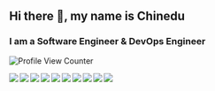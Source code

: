 ## Hi there 👋, my name is Chinedu
### I am a Software Engineer & DevOps Engineer
<!-- <div>
  <img width="1500"src="https://firebasestorage.googleapis.com/v0/b/poster-f8926.appspot.com/o/githubbanner.png?alt=media&token=61ab93a9-57cf-4efc-9ce6-f3fb4b4b3e66"></img>
</div> -->


<!--<p>
   I do fullstack development and mobile application development. I enjoy using frontend technologies and frameworks such as HTML, CSS, JavaScript, React and Angular JS.    I'm also passionate about backend technologies such as the Django framework, and the entire lifecyle of software design and architecting. I'm constantly in search of    opportunities to contribute to the success of any technology-driven organization, whilst learning new technologies and business skills.
</p>

<img align="left" width="48%" src="https://github-readme-stats.vercel.app/api?username=golebu2020"/>
<img align="left" width="48%" src="https://github-readme-stats.vercel.app/api/top-langs/?username=anuraghazra&langs_count=8&layout=compact"/>



<br/>
<br/>
<br/>-->

![Profile View Counter](https://komarev.com/ghpvc/?username=golebu2020)

<img align = "left" src="https://img.shields.io/badge/django-%23092E20.svg?style=for-the-badge&logo=django&logoColor=white"/>
<img align = "left" src="https://img.shields.io/badge/DJANGO-REST-ff1709?style=for-the-badge&logo=django&logoColor=white&color=ff1709&labelColor=gray"/>
<img align = "left" src="https://img.shields.io/badge/angular-%23DD0031.svg?style=for-the-badge&logo=angular&logoColor=white"/>
<img align = "left" src="https://img.shields.io/badge/FastAPI-005571?style=for-the-badge&logo=fastapi"/>
<img align = "left" src="https://img.shields.io/badge/flask-%23000.svg?style=for-the-badge&logo=flask&logoColor=white"/>
<img align = "left" src="https://img.shields.io/badge/Flutter-%2302569B.svg?style=for-the-badge&logo=Flutter&logoColor=white"/>
<img align = "left" src="https://img.shields.io/badge/JWT-black?style=for-the-badge&logo=JSON%20web%20tokens"/>
<img align = "left" src="https://img.shields.io/badge/node.js-6DA55F?style=for-the-badge&logo=node.js&logoColor=white"/>
<img align = "left" src="https://img.shields.io/badge/react-%2320232a.svg?style=for-the-badge&logo=react&logoColor=%2361DAFB"/>
<img  align = "left" src="ttps://img.shields.io/badge/spring-%236DB33F.svg?style=for-the-badge&logo=spring&logoColor=white"/>

